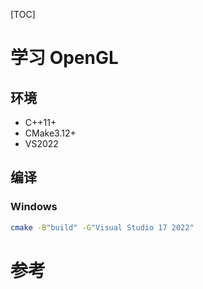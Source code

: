 [TOC]

# 学习 OpenGL



## 环境

- C++11+
- CMake3.12+
- VS2022



## 编译

### Windows

```bash
cmake -B"build" -G"Visual Studio 17 2022"
```






# 参考

